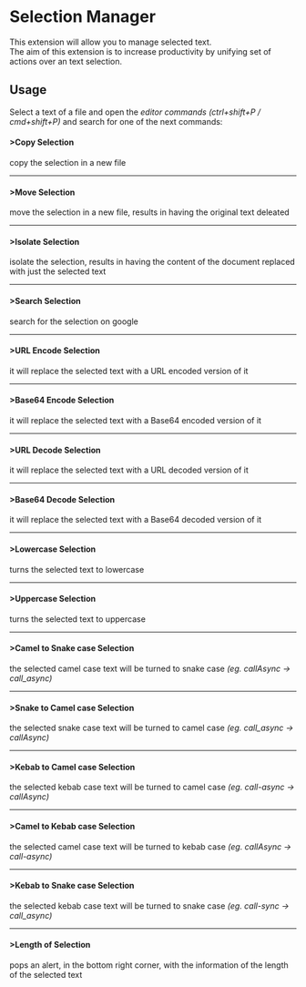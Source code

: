 # Selection Manager

This extension will allow you to manage selected text.<br>
The aim of this extension is to increase productivity by unifying set of actions over an text selection.<br>

## Usage

Select a text of a file and open the *editor commands* _(ctrl+shift+P / cmd+shift+P)_ and search for one of the next commands:

#### >Copy Selection
copy the selection in a new file

---
#### >Move Selection
move the selection in a new file, results in having the original text deleated

---
#### >Isolate Selection
isolate the selection, results in having the content of the document replaced with just the selected text

---
#### >Search Selection
search for the selection on google

---
#### >URL Encode Selection
it will replace the selected text with a URL encoded version of it

---
#### >Base64 Encode Selection
it will replace the selected text with a Base64 encoded version of it

---
#### >URL Decode Selection
it will replace the selected text with a URL decoded version of it

---
#### >Base64 Decode Selection
it will replace the selected text with a Base64 decoded version of it

---
#### >Lowercase Selection
turns the selected text to lowercase

---
#### >Uppercase Selection
turns the selected text to uppercase

---
#### >Camel to Snake case Selection
the selected camel case text will be turned to snake case _(eg. callAsync -> call\_async)_

---
#### >Snake to Camel case Selection
the selected snake case text will be turned to camel case _(eg. call\_async -> callAsync)_

---
#### >Kebab to Camel case Selection
the selected kebab case text will be turned to camel case _(eg. call-async -> callAsync)_

---
#### >Camel to Kebab case Selection
the selected camel case text will be turned to kebab case _(eg. callAsync -> call-async)_

---
#### >Kebab to Snake case Selection
the selected kebab case text will be turned to snake case _(eg. call-sync -> call\_async)_

---
#### >Length of Selection
pops an alert, in the bottom right corner, with the information of the length of the selected text
